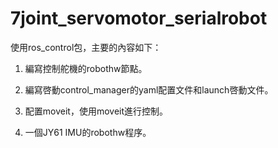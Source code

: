 # 7joint_servomotor_serialrobot
使用ros_control包，主要的內容如下：
  
  1. 編寫控制舵機的robothw節點。
  
  2. 編寫啓動control_manager的yaml配置文件和launch啓動文件。
  
  3. 配置moveit，使用moveit進行控制。
  
  4. 一個JY61 IMU的robothw程序。
